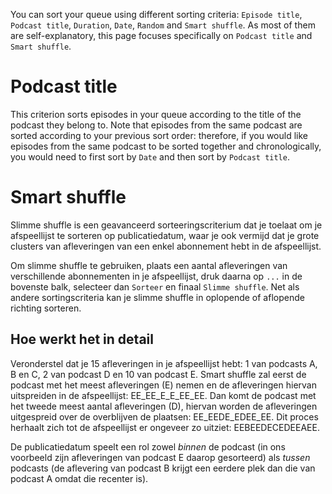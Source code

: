 You can sort your queue using different sorting criteria: `Episode title`, `Podcast title`, `Duration`, `Date`, `Random` and `Smart shuffle`. As most of them are self-explanatory, this page focuses specifically on `Podcast title` and `Smart shuffle`.

# Podcast title

This criterion sorts episodes in your queue according to the title of the podcast they belong to. Note that episodes from the same podcast are sorted according to your previous sort order: therefore, if you would like episodes from the same podcast to be sorted together and chronologically, you would need to first sort by `Date` and then sort by `Podcast title`.

# Smart shuffle

Slimme shuffle is een geavanceerd sorteeringscriterium dat je toelaat om je afspeellijst te sorteren op publicatiedatum, waar je ook vermijd dat je grote clusters van afleveringen van een enkel abonnement hebt in de afspeellijst.

Om slimme shuffle te gebruiken, plaats een aantal afleveringen van verschillende abonnementen in je afspeellijst, druk daarna op `...` in de bovenste balk, selecteer dan `Sorteer` en finaal `Slimme shuffle`. Net als andere sortingscriteria kan je slimme shuffle in oplopende of aflopende richting sorteren.

## Hoe werkt het in detail

Veronderstel dat je 15 afleveringen in je afspeellijst hebt: 1 van podcasts A, B en C, 2 van podcast D en 10 van podcast E. Smart shuffle zal eerst de podcast met het meest afleveringen (E) nemen en de afleveringen hiervan uitspreiden in de afspeellijst: EE_EE_E_E_EE_EE. Dan komt de podcast met het tweede meest aantal afleveringen (D), hiervan worden de afleveringen uitgespreid over de overblijven de plaatsen: EE_EEDE_EDEE_EE. Dit proces herhaalt zich tot de afspeellijst er ongeveer zo uitziet: EEBEEDECEDEEAEE.

De publicatiedatum speelt een rol zowel *binnen* de podcast (in ons voorbeeld zijn afleveringen van podcast E daarop gesorteerd) als *tussen* podcasts (de aflevering van podcast B krijgt een eerdere plek dan die van podcast A omdat die recenter is).
